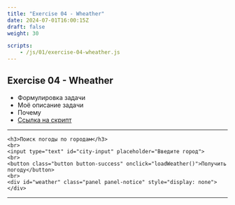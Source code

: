 ```yaml
---
title: "Exercise 04 - Wheather"
date: 2024-07-01T16:00:15Z
draft: false
weight: 30

scripts:
    - /js/01/exercise-04-wheather.js
---
```


## Exercise 04 - Wheather

* Формулировка задачи
* Моё описание задачи
* Почему
* [Ссылка на скрипт](/js/01/exercise-04-wheather.js)

---
    <h3>Поиск погоды по городам</h3>
    <br>
    <input type="text" id="city-input" placeholder="Введите город">
    <br>
    <button class="button button-success" onclick="loadWeather()">Получить погоду</button>
    <br>
    <div id="weather" class="panel panel-notice" style="display: none"></div>

---